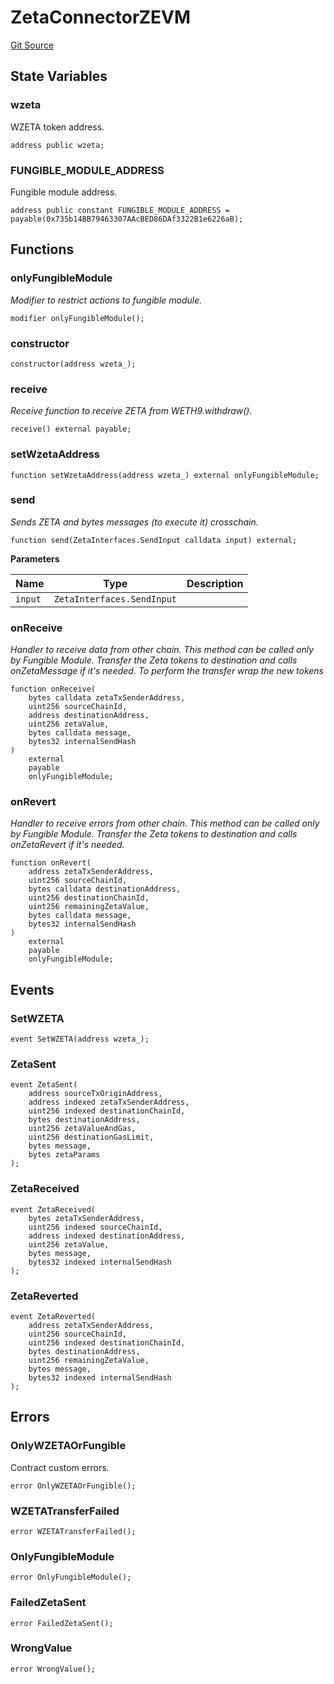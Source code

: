 # ZetaConnectorZEVM
[Git Source](https://github.com/zeta-chain/protocol-contracts/blob/main/v2/contracts/zevm/legacy/ZetaConnectorZEVM.sol)


## State Variables
### wzeta
WZETA token address.


```solidity
address public wzeta;
```


### FUNGIBLE_MODULE_ADDRESS
Fungible module address.


```solidity
address public constant FUNGIBLE_MODULE_ADDRESS = payable(0x735b14BB79463307AAcBED86DAf3322B1e6226aB);
```


## Functions
### onlyFungibleModule

*Modifier to restrict actions to fungible module.*


```solidity
modifier onlyFungibleModule();
```

### constructor


```solidity
constructor(address wzeta_);
```

### receive

*Receive function to receive ZETA from WETH9.withdraw().*


```solidity
receive() external payable;
```

### setWzetaAddress


```solidity
function setWzetaAddress(address wzeta_) external onlyFungibleModule;
```

### send

*Sends ZETA and bytes messages (to execute it) crosschain.*


```solidity
function send(ZetaInterfaces.SendInput calldata input) external;
```
**Parameters**

|Name|Type|Description|
|----|----|-----------|
|`input`|`ZetaInterfaces.SendInput`||


### onReceive

*Handler to receive data from other chain.
This method can be called only by Fungible Module.
Transfer the Zeta tokens to destination and calls onZetaMessage if it's needed.
To perform the transfer wrap the new tokens*


```solidity
function onReceive(
    bytes calldata zetaTxSenderAddress,
    uint256 sourceChainId,
    address destinationAddress,
    uint256 zetaValue,
    bytes calldata message,
    bytes32 internalSendHash
)
    external
    payable
    onlyFungibleModule;
```

### onRevert

*Handler to receive errors from other chain.
This method can be called only by Fungible Module.
Transfer the Zeta tokens to destination and calls onZetaRevert if it's needed.*


```solidity
function onRevert(
    address zetaTxSenderAddress,
    uint256 sourceChainId,
    bytes calldata destinationAddress,
    uint256 destinationChainId,
    uint256 remainingZetaValue,
    bytes calldata message,
    bytes32 internalSendHash
)
    external
    payable
    onlyFungibleModule;
```

## Events
### SetWZETA

```solidity
event SetWZETA(address wzeta_);
```

### ZetaSent

```solidity
event ZetaSent(
    address sourceTxOriginAddress,
    address indexed zetaTxSenderAddress,
    uint256 indexed destinationChainId,
    bytes destinationAddress,
    uint256 zetaValueAndGas,
    uint256 destinationGasLimit,
    bytes message,
    bytes zetaParams
);
```

### ZetaReceived

```solidity
event ZetaReceived(
    bytes zetaTxSenderAddress,
    uint256 indexed sourceChainId,
    address indexed destinationAddress,
    uint256 zetaValue,
    bytes message,
    bytes32 indexed internalSendHash
);
```

### ZetaReverted

```solidity
event ZetaReverted(
    address zetaTxSenderAddress,
    uint256 sourceChainId,
    uint256 indexed destinationChainId,
    bytes destinationAddress,
    uint256 remainingZetaValue,
    bytes message,
    bytes32 indexed internalSendHash
);
```

## Errors
### OnlyWZETAOrFungible
Contract custom errors.


```solidity
error OnlyWZETAOrFungible();
```

### WZETATransferFailed

```solidity
error WZETATransferFailed();
```

### OnlyFungibleModule

```solidity
error OnlyFungibleModule();
```

### FailedZetaSent

```solidity
error FailedZetaSent();
```

### WrongValue

```solidity
error WrongValue();
```

